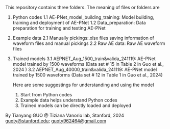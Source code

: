 This repository contains three folders. The meaning of files or folders are  
1. Python codes
   1.1 AE-PNet_model_building_training: Model building, training and deployment of AE-PNet
   1.2 Data_preparation: Data preparation for training and testing AE-PNet  
2. Example data
   2.1 Manually pickings:.xlsx files saving information of waveform files and manual pickings
   2.2 Raw AE data: Raw AE waveform files
3. Trained models
   3.1 AEPNET_Aug_1500_train&valida_241119: AE-PNet model trained by 1500 waveforms (Data set # 15 in Table 2 in Guo et al., 2024 )
   3.2 AEPNET_Aug_40000_train&valida_241119: AE-PNet model trained by 1500 waveforms (Data set # 12 in Table 1 in Guo et al., 2024)

   Here are some suggestings for understanding and using the model
   1. Start from Python codes
   2. Example data helps understand Python codes
   3. Trained models can be directly loaded and deployed
      
By Tianyang GUO @ Tiziana Vanorio lab, Stanford, 2024
guoty@stanford.edu; guoty962464@gmail.com
